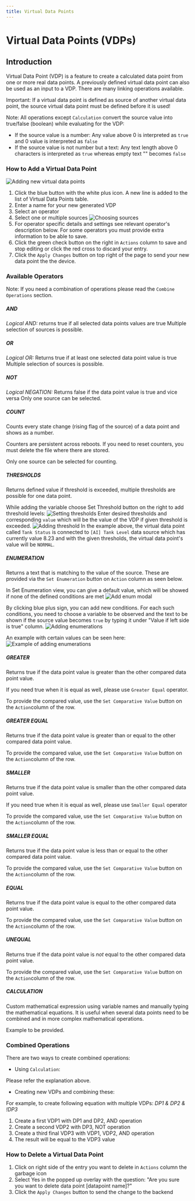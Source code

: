 ```yaml
---
title: Virtual Data Points
---
```


# Virtual Data Points (VDPs)

## Introduction

Virtual Data Point (VDP) is a feature to create a calculated data point from one or more real data points. A previously defined virtual data point can also be used as an input to a VDP. There are many linking operations available.

Important: If a virtual data point is defined as source of another virtual data point, the source virtual data point must be defined before it is used!

Note: All operations except `Calculation` convert the source value into true/false (boolean) while evaluating for the VDP:

- If the source value is a number: Any value above 0 is interpreted as `true` and 0 value is interpreted as `false`
- If the source value is not number but a text: Any text length above 0 characters is interpreted as `true` whereas empty text "" becomes `false`

### How to Add a Virtual Data Point

![Adding new virtual data points](../static/img/vdp/add_vdp.png)

1. Click the blue button with the white plus icon. A new line is added to the list of Virtual Data Points table.
2. Enter a name for your new generated VDP
3. Select an operator
4. Select one or multiple sources
   ![Choosing sources](../static/img/vdp/choose_source.png)
5. For operator specific details and settings see relevant operator's description below. For some operators you must provide extra information to be able to save.
6. Click the green check button on the right in `Actions` column to save and stop editing or click the red cross to discard your entry.
7. Click the `Apply Changes` button on top right of the page to send your new data point the the device.

### Available Operators

Note: If you need a combination of operations please read the `Combine Operations` section.

##### AND

_Logical AND:_ returns true if all selected data points values are true
Multiple selection of sources is possible.

##### OR

_Logical OR:_ Returns true if at least one selected data point value is true
Multiple selection of sources is possible.

##### NOT

_Logical NEGATION:_ Returns false if the data point value is true and vice versa
Only one source can be selected.

##### COUNT

Counts every state change (rising flag of the source) of a data point and shows as a number.

Counters are persistent across reboots. If you need to reset counters, you must delete the file where there are stored.

Only one source can be selected for counting.

##### THRESHOLDS

Returns defined value if threshold is exceeded, multiple thresholds are possible for one data point.

While adding the variable choose Set Threshold button on the right to add threshold levels:
![Setting thresholds](../static/img/vdp/set_threshold.png)
Enter desired thresholds and corresponding `value` which will be the value of the VDP if given threshold is exceeded.
![Adding threshold](../static/img/vdp/add_threshold.png)
In the example above, the virtual data point called `Tank Status` is connected to `[AI] Tank Level` data source which has currently value 8.23 and with the given thresholds, the virtual data point's value will be `NORMAL`.

##### ENUMERATION

Returns a text that is matching to the value of the source. These are provided via the `Set Enumeration` button on `Action` column as seen below.

In Set Enumeration view, you can give a default value, which will be showed if none of the defined conditions are met
![Add enum modal](../static/img/vdp/set_enum_default.png)

By clicking blue plus sign, you can add new conditions. For each such conditions, you need to choose a variable to be observed and the text to be shown if the source value becomes `true` by typing it under "Value if left side is true" column.
![Adding enumerations](../static/img/vdp/set_enum_row.png)

An example with certain values can be seen here:
![Example of adding enumerations](../static/img/vdp/set_enum_example.png)

##### GREATER

Returns true if the data point value is greater than the other compared data point value.

If you need true when it is equal as well, please use `Greater Equal` operator.

To provide the compared value, use the `Set Comparative Value` button on the `Action`column of the row.

##### GREATER EQUAL

Returns true if the data point value is greater than or equal to the other compared data point value.

To provide the compared value, use the `Set Comparative Value` button on the `Action`column of the row.

##### SMALLER

Returns true if the data point value is smaller than the other compared data point value.

If you need true when it is equal as well, please use `Smaller Equal` operator

To provide the compared value, use the `Set Comparative Value` button on the `Action`column of the row.

##### SMALLER EQUAL

Returns true if the data point value is less than or equal to the other compared data point value.

To provide the compared value, use the `Set Comparative Value` button on the `Action`column of the row.

##### EQUAL

Returns true if the data point value is equal to the other compared data point value.

To provide the compared value, use the `Set Comparative Value` button on the `Action`column of the row.

##### UNEQUAL

Returns true if the data point value is _not_ equal to the other compared data point value.

To provide the compared value, use the `Set Comparative Value` button on the `Action`column of the row.

##### CALCULATION

Custom mathematical expression using variable names and manually typing the mathematical equations. It is useful when several data points need to be combined and in more complex mathematical operations.

Example to be provided.

### Combined Operations

There are two ways to create combined operations:

- Using `Calculation`:

Please refer the explanation above.

- Creating new VDPs and combining these:

For example, to create following equation with multiple VDPs: _DP1 & DP2 & !DP3_

1. Create a first VDP1 with DP1 and DP2, AND operation
2. Create a second VDP2 with DP3, NOT operation
3. Create a third final VDP3 with VDP1, VDP2, AND operation
4. The result will be equal to the VDP3 value

### How to Delete a Virtual Data Point

1. Click on right side of the entry you want to delete in `Actions` column the garbage icon
2. Select Yes in the popped up overlay with the question: "Are you sure you want to delete data point [datapoint name]?"
3. Click the `Apply Changes` button to send the change to the backend
